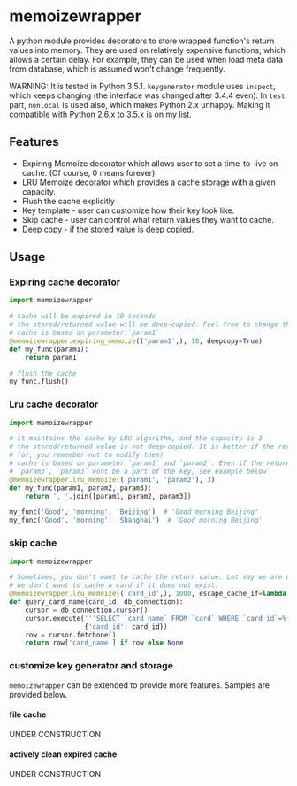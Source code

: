 # memoizewrapper

A python module provides decorators to store wrapped function's return values into memory. They are used on relatively expensive functions, which allows a certain delay. For example, they can be used when load meta data from database, which is assumed won't change frequently.

WARNING: It is tested in Python 3.5.1. `keygenerator` module uses `inspect`, which keeps changing (the interface was changed after 3.4.4 even). In `test` part, `nonlocal` is used also, which makes Python 2.x unhappy. Making it compatible with Python 2.6.x to 3.5.x is on my list.

## Features

- Expiring Memoize decorator which allows user to set a time-to-live on cache. (Of course, 0 means forever)
- LRU Memoize decorator which provides a cache storage with a given capacity.
- Flush the cache explicitly
- Key template - user can customize how their key look like.
- Skip cache - user can control what return values they want to cache.
- Deep copy - if the stored value is deep copied.

## Usage

### Expiring cache decorator

```python
import memoizewrapper

# cache will be expired in 10 seconds
# the stored/returned value will be deep-copied. Feel free to change them
# cache is based on parameter `param1`
@memoizewrapper.expiring_memoize(('param1',), 10, deepcopy=True)
def my_func(param1):
    return param1

# flush the cache
my_func.flush()
```

### Lru cache decorator

```python
import memoizewrapper

# it maintains the cache by LRU algorithm, and the capacity is 3
# the stored/returned value is not deep-copied. It is better if the return values are immutable,
# (or, you remember not to modify them)
# cache is based on parameter `param1` and `param2`. Even if the returned values depend on
# `param3`, `param3` wont be a part of the key, see example below
@memoizewrapper.lru_memoize(('param1', 'param2'), 3)
def my_func(param1, param2, param3):
    return ', '.join([param1, param2, param3])

my_func('Good', 'morning', 'Beijing')  # 'Good morning Beijing'
my_func('Good', 'morning', 'Shanghai')  # 'Good morning Beijing'
```

### skip cache

```python
import memoizewrapper

# Sometimes, you don't want to cache the return value. Let say we are querying a card database,
# we don't want to cache a card if it does not exist.
@memoizewrapper.lru_memoize(('card_id',), 1000, escape_cache_if=lambda x: x is None)
def query_card_name(card_id, db_connection):
    cursor = db_connection.cursor()
    cursor.execute('''SELECT `card_name` FROM `card` WHERE `card_id`=%(card_id)s''',
                   {'card_id': card_id})
    row = cursor.fetchone()
    return row['card_name'] if row else None
```

### customize key generator and storage

`memoizewrapper` can be extended to provide more features. Samples are provided below.

#### file cache

UNDER CONSTRUCTION

#### actively clean expired cache

UNDER CONSTRUCTION
